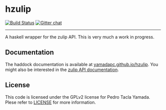hzulip
======
[![Build Status](https://travis-ci.org/yamadapc/hzulip.svg?branch=master)](https://travis-ci.org/yamadapc/hzulip)
[![Gitter chat](https://badges.gitter.im/yamadapc/hzulip.png)](https://gitter.im/yamadapc/hzulip)
- - -
A haskell wrapper for the zulip API. This is very much a work in progress.

## Documentation
The haddock documentation is available at
[yamadapc.github.io/hzulip](https://yamadapc.github.io/hzulip). You might also
be interested in the [zulip API documentation](https://zulip.com/api/).

## License
This code is licensed under the GPLv2 license for Pedro Tacla Yamada. Plese
refer to [LICENSE](/LICENSE) for more information.
